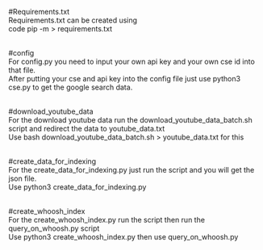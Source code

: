 #Requirements.txt<br />
Requirements.txt can be created using <br />
code pip -m > requirements.txt<br /><br />

#config<br />
For config.py you need to input your own api key and your own cse id into that file. <br />
After putting your cse and api key into the config file just use python3 cse.py to get the google search data. <br /><br />

#download_youtube_data<br />
For the download youtube data run the download_youtube_data_batch.sh script and redirect the data to youtube_data.txt <br />
Use bash download_youtube_data_batch.sh > youtube_data.txt for this <br /><br />

#create_data_for_indexing<br />
For the create_data_for_indexing.py just run the script and you will get the json file.<br />
Use python3 create_data_for_indexing.py <br /><br />

#create_whoosh_index<br />
For the create_whoosh_index.py run the script then run the query_on_whoosh.py script<br />
Use python3 create_whoosh_index.py then use query_on_whoosh.py<br /> <br />
